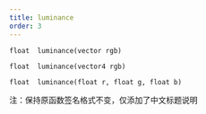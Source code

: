 ```yaml
---
title: luminance
order: 3
---
```

`float  luminance(vector rgb)`

`float  luminance(vector4 rgb)`

`float  luminance(float r, float g, float b)`

注：保持原函数签名格式不变，仅添加了中文标题说明
